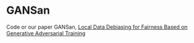 # GANSan
Code or our paper GANSan, [Local Data Debiasing for Fairness Based on Generative Adversarial Training](https://doi.org/10.3390/a14030087)
